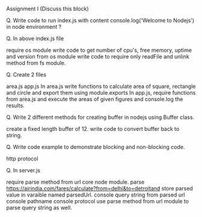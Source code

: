 Assignment I
(Discuss this block)


Q. Write code to run index.js with content console.log('Welcome to Nodejs') in node environment ?

Q. In above index.js file

require os module
write code to get number of cpu's, free memory, uptime and version from os module
write code to require only readFile and unlink method from fs module.

Q. Create 2 files

area.js
app.js
In area.js write functions to calculate area of square, rectangle and circle and export them using module.exports
In app.js, require functions from area.js and execute the areas of given figures and console.log the results.

Q. Write 2 different methods for creating buffer in nodejs using Buffer class.

create a fixed length buffer of 12.
write code to convert buffer back to string.

Q. Write code example to demonstrate blocking and non-blocking code.

http protocol

Q. In server.js

require parse method from url core node module.
parse https://airindia.com/fares/calculate?from=delhi&to=detroitand store parsed value in varaible named parsedUrl.
console query string from parsed url
console pathname
console protocol
use parse method from url module to parse query string as well.